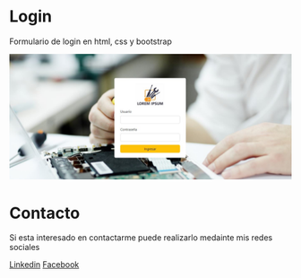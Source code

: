 # Login

Formulario de login en html, css y bootstrap

![Login html css bootstrap](img/captura1.JPG)

# Contacto

Si esta interesado en contactarme puede realizarlo medainte mis redes sociales

[Linkedin](https://www.linkedin.com/in/macoronadob)
[Facebook](https://www.facebook.com/marcoalberto.coronadobaquero)

